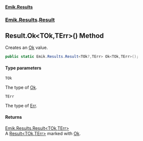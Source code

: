 #### [Emik.Results](index.md 'index')
### [Emik.Results](Emik.Results.md 'Emik.Results').[Result](Result.md 'Emik.Results.Result')

## Result.Ok<TOk,TErr>() Method

Creates an [Ok](Result_TOk,TErr_.Ok().md 'Emik.Results.Result<TOk,TErr>.Ok') value.

```csharp
public static Emik.Results.Result<TOk?,TErr> Ok<TOk,TErr>();
```
#### Type parameters

<a name='Emik.Results.Result.Ok_TOk,TErr_().TOk'></a>

`TOk`

The type of [Ok](Result_TOk,TErr_.Ok().md 'Emik.Results.Result<TOk,TErr>.Ok').

<a name='Emik.Results.Result.Ok_TOk,TErr_().TErr'></a>

`TErr`

The type of [Err](Result_TOk,TErr_.Err().md 'Emik.Results.Result<TOk,TErr>.Err').

#### Returns
[Emik.Results.Result&lt;](Result_TOk,TErr_.md 'Emik.Results.Result<TOk,TErr>')[TOk](Result.Ok().md#Emik.Results.Result.Ok_TOk,TErr_().TOk 'Emik.Results.Result.Ok<TOk,TErr>().TOk')[,](Result_TOk,TErr_.md 'Emik.Results.Result<TOk,TErr>')[TErr](Result.Ok().md#Emik.Results.Result.Ok_TOk,TErr_().TErr 'Emik.Results.Result.Ok<TOk,TErr>().TErr')[&gt;](Result_TOk,TErr_.md 'Emik.Results.Result<TOk,TErr>')  
A [Result&lt;TOk,TErr&gt;](Result_TOk,TErr_.md 'Emik.Results.Result<TOk,TErr>') marked with [Ok](Result_TOk,TErr_.Ok().md 'Emik.Results.Result<TOk,TErr>.Ok').